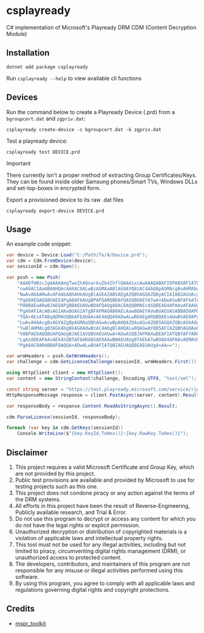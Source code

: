 # csplayready
C# implementation of Microsoft's Playready DRM CDM (Content Decryption Module)


## Installation
```shell
dotnet add package csplayready
```

Run `csplayready --help` to view available cli functions


## Devices
Run the command below to create a Playready Device (.prd) from a `bgroupcert.dat` and `zgpriv.dat`:
```shell
csplayready create-device -c bgroupcert.dat -k zgpriv.dat
```

Test a playready device:
```shell
csplayready test DEVICE.prd
```

> [!IMPORTANT]  
> There currently isn't a proper method of extracting Group Certificates/Keys. They can be found inside older Samsung phones/Smart TVs, Windows DLLs and set-top-boxes in encrypted form.

Export a provisioned device to its raw .dat files
```shell
csplayready export-device DEVICE.prd
```

## Usage
An example code snippet:

```csharp
var device = Device.Load("C:/Path/To/A/Device.prd");
var cdm = Cdm.FromDevice(device);
var sessionId = cdm.Open();

var pssh = new Pssh(
    "AAADfHBzc2gAAAAAmgTweZhAQoarkuZb4IhflQAAA1xcAwAAAQABAFIDPABXAFIATQBIAEUAQQBEAEUAUgAgAHgAbQBsAG4A" +
    "cwA9ACIAaAB0AHQAcAA6AC8ALwBzAGMAaABlAG0AYQBzAC4AbQBpAGMAcgBvAHMAbwBmAHQALgBjAG8AbQAvAEQAUgBNAC8AMgAwADAA" +
    "NwAvADAAMwAvAFAAbABhAHkAUgBlAGEAZAB5AEgAZQBhAGQAZQByACIAIAB2AGUAcgBzAGkAbwBuAD0AIgA0AC4AMAAuADAALgAwACIA" +
    "PgA8AEQAQQBUAEEAPgA8AFAAUgBPAFQARQBDAFQASQBOAEYATwA+ADwASwBFAFkATABFAE4APgAxADYAPAAvAEsARQBZAEwARQBOAD4A" +
    "PABBAEwARwBJAEQAPgBBAEUAUwBDAFQAUgA8AC8AQQBMAEcASQBEAD4APAAvAFAAUgBPAFQARQBDAFQASQBOAEYATwA+ADwASwBJAEQA" +
    "PgA0AFIAcABsAGIAKwBUAGIATgBFAFMAOAB0AEcAawBOAEYAVwBUAEUASABBAD0APQA8AC8ASwBJAEQAPgA8AEMASABFAEMASwBTAFUA" +
    "TQA+AEsATABqADMAUQB6AFEAUAAvAE4AQQA9ADwALwBDAEgARQBDAEsAUwBVAE0APgA8AEwAQQBfAFUAUgBMAD4AaAB0AHQAcABzADoA" +
    "LwAvAHAAcgBvAGYAZgBpAGMAaQBhAGwAcwBpAHQAZQAuAGsAZQB5AGQAZQBsAGkAdgBlAHIAeQAuAG0AZQBkAGkAYQBzAGUAcgB2AGkA" +
    "YwBlAHMALgB3AGkAbgBkAG8AdwBzAC4AbgBlAHQALwBQAGwAYQB5AFIAZQBhAGQAeQAvADwALwBMAEEAXwBVAFIATAA+ADwAQwBVAFMA" +
    "VABPAE0AQQBUAFQAUgBJAEIAVQBUAEUAUwA+ADwASQBJAFMAXwBEAFIATQBfAFYARQBSAFMASQBPAE4APgA4AC4AMQAuADIAMwAwADQA" +
    "LgAzADEAPAAvAEkASQBTAF8ARABSAE0AXwBWAEUAUgBTAEkATwBOAD4APAAvAEMAVQBTAFQATwBNAEEAVABUAFIASQBCAFUAVABFAFMA" +
    "PgA8AC8ARABBAFQAQQA+ADwALwBXAFIATQBIAEUAQQBEAEUAUgA+AA==");

var wrmHeaders = pssh.GetWrmHeaders();
var challenge = cdm.GetLicenseChallenge(sessionId, wrmHeaders.First());

using HttpClient client = new HttpClient();
var content = new StringContent(challenge, Encoding.UTF8, "text/xml");

const string server = "https://test.playready.microsoft.com/service/rightsmanager.asmx?cfg=(persist:false,sl:2000)";
HttpResponseMessage response = client.PostAsync(server, content).Result;

var responseBody = response.Content.ReadAsStringAsync().Result;

cdm.ParseLicense(sessionId, responseBody);

foreach (var key in cdm.GetKeys(sessionId))
    Console.WriteLine($"{key.KeyId.ToHex()}:{key.RawKey.ToHex()}");
```

## Disclaimer

1. This project requires a valid Microsoft Certificate and Group Key, which are not provided by this project.
2. Public test provisions are available and provided by Microsoft to use for testing projects such as this one.
3. This project does not condone piracy or any action against the terms of the DRM systems.
4. All efforts in this project have been the result of Reverse-Engineering, Publicly available research, and Trial & Error.
5. Do not use this program to decrypt or access any content for which you do not have the legal rights or explicit permission.
6. Unauthorized decryption or distribution of copyrighted materials is a violation of applicable laws and intellectual property rights.
7. This tool must not be used for any illegal activities, including but not limited to piracy, circumventing digital rights management (DRM), or unauthorized access to protected content.
8. The developers, contributors, and maintainers of this program are not responsible for any misuse or illegal activities performed using this software.
9. By using this program, you agree to comply with all applicable laws and regulations governing digital rights and copyright protections.

## Credits
+ [mspr_toolkit](https://security-explorations.com/materials/mspr_toolkit.zip)

